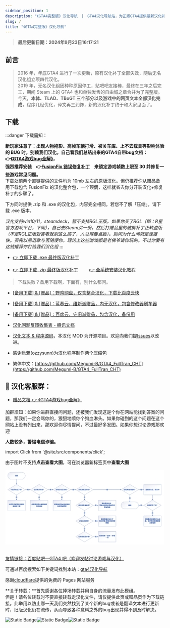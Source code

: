 ```yaml
---
sidebar_position: 1
description: "《GTA4完整版》汉化导航　|　GTA4汉化导航站，为正版GTA4提供最新汉化补丁"
slug: /
title: "《GTA4完整版》汉化导航"
---
```


> **最后更新日期：2024年9月23日16:17:21**

## 前言



> 2016 年，年底GTA4 进行了一次更新，原有汉化补丁全部失效，随后无名汉化组立项四代汉化。<br/>
> 2019 年，无名汉化组因种种原因停工，贴吧吧友接棒，最终在三年之后完工，期间 Steam 上的 GTA4 也和单独发售的自由城之章合并为了完整版。<br/>
> 今天，**本体、TLAD、TBoGT 三个部分以及游戏中的网页文本全部汉化完成**，程序几经优化，译文再三润饰，新的汉化补丁终于和大家见面了。

## 下载

:::danger 下载需知：

**新玩家注意了：出现人物拖影、高帧车辆打滑、被关车库、上不去载具等影响体验的 BUG 时，别赖我们汉化，自己看我们总结出来的GTA4自带bug文档： <br/>👉[《GTA4游戏bug全解》](../docs/GTA4%E6%B8%B8%E6%88%8F%E7%9B%B8%E5%85%B3%E9%97%AE%E9%A2%98%EF%BC%88%E6%97%A0%E5%85%B3%E6%B1%89%E5%8C%96%E8%A1%A5%E4%B8%81%EF%BC%89/1%EF%BC%9A%E6%B8%B8%E6%88%8F%E7%9B%B8%E5%85%B3%E9%97%AE%E9%A2%98.md)，<br/>强烈推荐安装　👉[FusionFix 错误修复补丁](https://github.com/ThirteenAG/GTAIV.EFLC.FusionFix/blob/master/readme.md)　来锁定游戏帧数上限至 30 并修复一些游戏常见问题。**<br/>下载处前两个直链提供的文件均为 10mb 左右的原版汉化。但仍推荐你从赠品备用下载包含 FusionFix 的汉化整合包，一个顶俩，这样就省去你分开装汉化+修复补丁的步骤了。

下方同时提供 .zip 和 .exe 的汉化包，内容完全相同。若您不了解「压缩」，请下载 .exe 版本。

*汉化支持win10/11，steamdeck，暂不支持RGL正版。如果你买了RGL（即：R星官方游戏平台，下同），自己去Steam买一份，然后打赠品里的破解补丁正转盗版（不是RGL正版受害者就别这么搞了，人总得要点脸）。别问为什么问就是速度快。买完以后退款与否随便你，理论上这些游戏都是老佛爷请你玩的。不过你要有这钱推荐你打给我们汉化组*
:::

- [👉 立即下载 .exe 最终版汉化补丁](https://cloudflare-imgbed-4n1.pages.dev/file/1727106008861_GTA4汉化补丁2023-07-04.exe)

- [👉 立即下载 .zip 最终版汉化补丁](https://cloudflare-imgbed-4n1.pages.dev/file/1727105849241_GTA4汉化补丁2023-07-04.zip) 　　 [ 👉 全系统安装汉化教程 ](./安装汉化/0：安装前准备.md)
> 下载失败？备用下载啊，下面有，别什么都问。

- [[备用下载] & [赠品]：野鸡网盘，仅含整合汉化，下载比百度云快](https://pan.huang1111.cn/s/9Q2n5Cd)

- [[备用下载] & [赠品]：蓝奏云，维新派赠品，内无汉化，包含修改器刷车器](https://wwi.lanzoup.com/b07xe74sj)

- [[备用下载] & [赠品]：百度云，守旧派赠品，包含汉化，备份用](https://pan.baidu.com/share/init?surl=lYiAaFVzQGpJD79Fx56ZZw&pwd=1234)

- [汉化问题反馈收集表 - 腾讯文档](https://docs.qq.com/form/page/DQXdCd1BwT1VrbXV5)

- [汉化文本 & 程序源码](https://github.com/GTAIV-Complete-Edition-text)，本汉化 MOD 为开源项目。欢迎向我们提[lssues](https://github.com/GTAIV-Complete-Edition-text/feedback-IV.CHS/issues)以改进。

- 感谢烏鴉(ozzysunn)为汉化程序制作两个压缩包

- 繁体中文：[https://github.com/Megumi-B/GTA4_FullTran_CHT](https://github.com/Megumi-B/GTA4_FullTran_CHT)

## 📱 汉化客服群：

- [赠品文档 👉 《GTA4游戏bug全解》](./GTA4%E6%B8%B8%E6%88%8F%E7%9B%B8%E5%85%B3%E9%97%AE%E9%A2%98%EF%BC%88%E6%97%A0%E5%85%B3%E6%B1%89%E5%8C%96%E8%A1%A5%E4%B8%81%EF%BC%89/1%EF%BC%9A%E6%B8%B8%E6%88%8F%E7%9B%B8%E5%85%B3%E9%97%AE%E9%A2%98.md)

加群须知：如果你进群直接问问题，还被我们发现这是个你在网站能找到答案的问题，那我们一定会骂你的，狠狠地喷你个狗血淋头。如果你碰到的这个问题在这个网站上没有列出来，那欢迎你尽情提问，不过最好多发图。如果你想讨论游戏那欢迎

**人数较多，警惕电信诈骗。**

import Click from '@site/src/components/click';

<Click />

由于图片不支持**点击查看大图**，可在浏览器新标签页中**查看大图**


![Image](intro.jpg)

<!-- ## 🐞 问题说明

2023 年：

> 7 月 4 日（0704）汉化：

- 修复了所有程序上已知的问题，**汉化现在不会出现任何影响游戏运行的 bug**。
- _如何更换汉化版本：直接覆盖文件。_
- _如何关闭汉化：删除 plugins/GTA4.CHS.asi_

2022 年：

> 9 月 29 日（0929）汉化：

- 文本更新。
- 解决了**「字幕黑块」**问题。
- 自 2023 年 4 月起不再提供 png 图片字库版汉化下载。此版字库曾导致调整分辨率时出现 DD3D80 错误弹窗。

> 6 月 14 日（0614）汉化：

- 偶有漏译和错译。
- **「字幕黑块问题说明」**：无法在 RGL（R 星自家游戏平台）上正常使用。安装汉化文件后，游戏本身的文件会被替换，这会使游戏无法通过 RGL 平台启动时的「验证游戏完整性」机制，导致游戏文件被 RGL 还原至汉化前。非 RGL，如 steam、EPIC、GOG 等平台，虽然没有这种**每次启动游戏时对游戏文件进行验证的严格机制**，但若偶遇 RGL 更新，依然会触发「验证游戏完整性」机制。**需要通过重新手动安装 1 次汉化来使其正常运行。**<del>看到了吧，千万不要买首发于 RGL 的 GTA6 否则不能打 MOD。</del>
- 在部分电脑上游玩 TBOGT 会出现如下概率性极小、极难出现，且汉化组成员无一稳定复现的 BUG：读档后所有文字全部消失，需要重新进入游戏才能解决。目前尚未发现造成此 bug 的原因。如果有好心人愿意帮助我们稳定复现汉化 bug，请加群。


> **_切屏后黑屏、画面一卡一顿、过场动画闪烁、进车库被关出不来、终章上不去载具等问题_**是游戏本身的 bug，与汉化无关。下方文档提供了解决办法。 -->


##

[友情链接：百度贴吧—GTA4 吧（欢迎发帖讨论游戏与汉化）](https://tieba.baidu.com/f?kw=gta4&ie=utf-8)

可通过百度搜索如下关键词找到本站：[gta4汉化导航](https://www.baidu.com/s?ie=UTF-8&wd=gta4%E6%B1%89%E5%8C%96%E5%AF%BC%E8%88%AA)

感谢[cloudflare](https://dash.cloudflare.com/)提供的免费的 Pages 网站服务

**关于转载：**首先感谢各位捧场转载并用自身的流量发布此模组。<br/>
但是！请各位转载时不要直接转载走汉化文件，请仅提供此页或赠品页作为下载链接。此举用以防止哪一天我们突然找到了某个新的bug或者是翻译文本进行更新时，旧版汉化仍在流传，从而导致各种意料之外的bug出现并得不到及时解决。


<span >
<img alt="Static Badge" style={{display: 'inline-block' }} src="https://img.shields.io/badge/%E4%B8%8B%E8%BD%BD%E9%87%8F-30%2C000%2B-blue" /><img alt="Static Badge"  style={{display: 'inline-block' }}  src="https://img.shields.io/badge/%E6%80%BB%E8%AE%BF%E5%AE%A2-300%2C000%2B-green" /><img alt="Static Badge" style={{display: 'inline-block' }}   src="https://img.shields.io/badge/%E6%80%BB%E7%BE%A4%E5%91%98-1%2C300%2B-yellow"/>

 </span>
